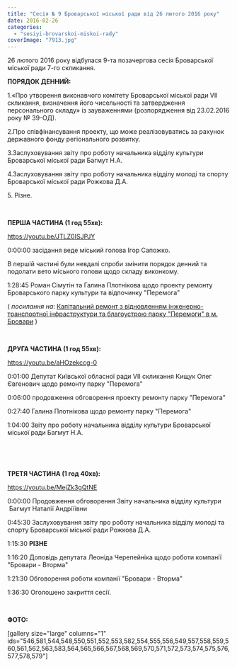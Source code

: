 ```yaml
---
title: "Сесія № 9 Броварської міської ради від 26 лютого 2016 року"
date: 2016-02-26
categories: 
  - "sesiyi-brovarskoi-miskoi-rady"
coverImage: "7913.jpg"
---
```


26 лютого 2016 року відбулася 9-та позачергова сесія Броварської міської ради 7-го скликання.<!--more-->

**ПОРЯДОК ДЕННИЙ:**

1.«Про утворення виконавчого комітету Броварської міської ради VII скликання, визначення його чисельності та затвердження персонального складу» із зауваженнями (розпорядження від 23.02.2016 року № 39-ОД).

2.Про співфінансування проекту, що може реалізовуватись за рахунок державного фонду регіонального розвитку.

3.Заслуховування звіту про роботу начальника відділу культури Броварської міської ради Багмут Н.А.

4.Заслуховування звіту про роботу начальника відділу молоді та спорту Броварської міської ради Рожкова Д.А.

5\. Різне.

 

**ПЕРША ЧАСТИНА (1 год 55хв):**

https://youtu.be/JTLZ0ISJPJY

0:00:00 засідання веде міський голова Ігор Сапожко.

В першій частині були невдалі спроби змінити порядок денний та подолати вето міського голови щодо складу виконкому.

1:28:45 Роман Сімутін та Галина Плотнікова щодо проекту ремонту Броварського парку культури та відпочинку "Перемога"

( _посилання на_: [Капітальний ремонт з відновленням інженерно-транспортної інфраструктури та благоустрою парку "Перемоги" в м. Бровари](http://dfrr.minregion.gov.ua/Project-annotation?PROJT=5472) )

 

**ДРУГА ЧАСТИНА (1 год 55хв):**

https://youtu.be/aHOzekccg-0

0:01:00 Депутат Київської обласної ради VII скликання Кищук Олег Євгенович щодо ремонту парку "Перемога"

0:06:00 продовження обговорення проекту ремонту парку "Перемога"

0:27:40 Галина Плотнікова щодо ремонту парку "Перемога"

1:04:00 Звіту про роботу начальника відділу культури Броварської міської ради Багмут Н.А.

 

 

**ТРЕТЯ ЧАСТИНА (1 год 40хв):**

https://youtu.be/MejZk3gQtNE

0:00:00 Продовження обговорення Звіту начальника відділу культури  Багмут Наталії Андріїівни

0:45:30 Заслуховування звіту про роботу начальника відділу молоді та спорту Броварської міської ради Рожкова Д.А.

1:15:30 **РІЗНЕ**

1:16:20 Доповідь депутата Леоніда Черепейніка щодо роботи компанії "Бровари - Вторма"

1:21:30 Обговорення роботи компанії "Бровари - Вторма"

1:36:30 Оголошено закриття сесії.

 

**ФОТО:**

\[gallery size="large" columns="1" ids="546,581,544,548,550,551,552,553,582,554,555,556,549,557,558,559,560,561,562,563,583,564,565,566,567,568,569,570,571,572,573,574,575,576,577,578,579"\]
